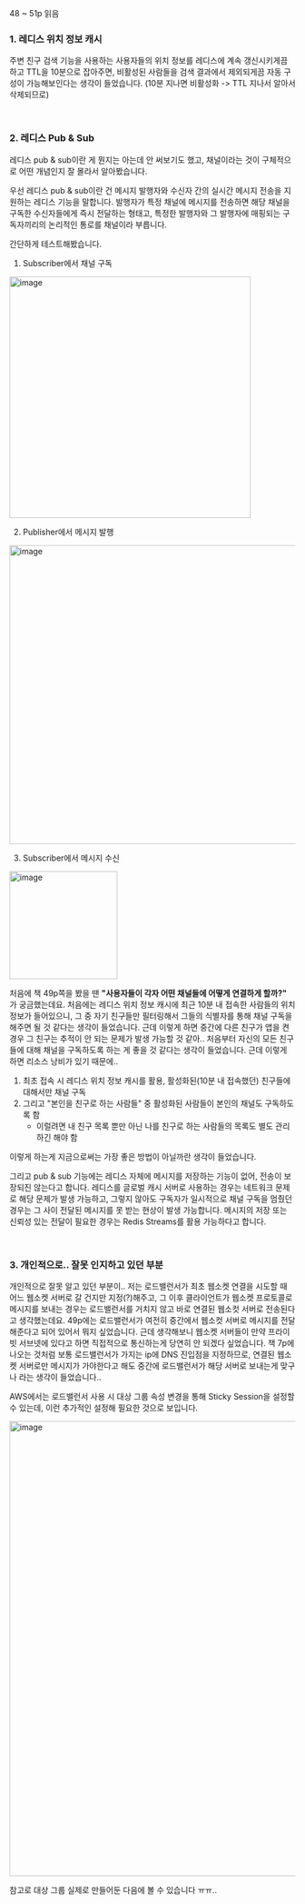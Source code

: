 48 ~ 51p 읽음

### 1. 레디스 위치 정보 캐시
주변 친구 검색 기능을 사용하는 사용자들의 위치 정보를 레디스에 계속 갱신시키게끔 하고 TTL을 10분으로 잡아주면, 비활성된 사람들을 검색 결과에서 제외되게끔 자동 구성이 가능해보인다는 생각이 들었습니다. (10분 지나면 비활성화 -> TTL 지나서 알아서 삭제되므로)

<br/>  

### 2. 레디스 Pub & Sub
레디스 pub & sub이란 게 뭔지는 아는데 안 써보기도 했고, 채널이라는 것이 구체적으로 어떤 개념인지 잘 몰라서 알아봤습니다.

우선 레디스 pub & sub이란 건 메시지 발행자와 수신자 간의 실시간 메시지 전송을 지원하는 레디스 기능을 말합니다. 발행자가 특정 채널에 메시지를 전송하면 해당 채널을 구독한 수신자들에게 즉시 전달하는 형태고, 특정한 발행자와 그 발행자에 매핑되는 구독자끼리의 논리적인 통로를 채널이라 부릅니다.

간단하게 테스트해봤습니다.

1. Subscriber에서 채널 구독
<img width="425" alt="image" src="https://github.com/user-attachments/assets/3b032412-6d1c-4069-a8cb-738054338b87">



2. Publisher에서 메시지 발행
<img width="526" alt="image" src="https://github.com/user-attachments/assets/c8262510-ff37-41a1-8cec-5a6f17f9be1d">


  
3. Subscriber에서 메시지 수신
<img width="190" alt="image" src="https://github.com/user-attachments/assets/c3139b33-1d4f-4c5f-9d76-e61315f10e52">

<br/>  

처음에 책 49p쪽을 봤을 땐 **"사용자들이 각자 어떤 채널들에 어떻게 연결하게 할까?"** 가 궁금했는데요. 처음에는 레디스 위치 정보 캐시에 최근 10분 내 접속한 사람들의 위치 정보가 들어있으니, 그 중 자기 친구들만 필터링해서 그들의 식별자를 통해 채널 구독을 해주면 될 것 같다는 생각이 들었습니다. 근데 이렇게 하면 중간에 다른 친구가 앱을 켠 경우 그 친구는 추적이 안 되는 문제가 발생 가능할 것 같아.. 처음부터 자신의 모든 친구들에 대해 채널을 구독하도록 하는 게 좋을 것 같다는 생각이 들었습니다. 근데 이렇게 하면 리소스 낭비가 있기 때문에..

1. 최초 접속 시 레디스 위치 정보 캐시를 활용, 활성화된(10분 내 접속했던) 친구들에 대해서만 채널 구독
2. 그리고 "본인을 친구로 하는 사람들" 중 활성화된 사람들이 본인의 채널도 구독하도록 함
	- 이럴려면 내 친구 목록 뿐만 아닌 나를 친구로 하는 사람들의 목록도 별도 관리하긴 해야 함

이렇게 하는게 지금으로써는 가장 좋은 방법이 아닐까란 생각이 들었습니다.

그리고 pub & sub 기능에는 레디스 자체에 메시지를 저장하는 기능이 없어, 전송이 보장되진 않는다고 합니다. 레디스를 글로벌 캐시 서버로 사용하는 경우는 네트워크 문제로 해당 문제가 발생 가능하고, 그렇지 않아도 구독자가 일시적으로 채널 구독을 멈췄던 경우는 그 사이 전달된 메시지를 못 받는 현상이 발생 가능합니다. 메시지의 저장 또는 신뢰성 있는 전달이 필요한 경우는 Redis Streams를 활용 가능하다고 합니다.

<br/>  

### 3. 개인적으로.. 잘못 인지하고 있던 부분
개인적으로 잘못 알고 있던 부분이.. 저는 로드밸런서가 최초 웹소켓 연결을 시도할 때 어느 웹소켓 서버로 갈 건지만 지정(?)해주고, 그 이후 클라이언트가 웹소켓 프로토콜로 메시지를 보내는 경우는 로드밸런서를 거치지 않고 바로 연결된 웹소컷 서버로 전송된다고 생각했는데요. 49p에는 로드밸런서가 여전히 중간에서 웹소컷 서버로 메시지를 전달해준다고 되어 있어서 뭐지 싶었습니다. 근데 생각해보니 웹소켓 서버들이 만약 프라이빗 서브넷에 있다고 하면 직접적으로 통신하는게 당연히 안 되겠다 싶었습니다. 책 7p에 나오는 것처럼 보통 로드밸런서가 가지는 ip에 DNS 진입점을 지정하므로, 연결된 웹소켓 서버로만 메시지가 가야한다고 해도 중간에 로드밸런서가 해당 서버로 보내는게 맞구나 라는 생각이 들었습니다..

AWS에서는 로드밸런서 사용 시 대상 그룹 속성 변경을 통해 Sticky Session을 설정할 수 있는데, 이런 추가적인 설정해 필요한 것으로 보입니다.

<img width="801" alt="image" src="https://github.com/user-attachments/assets/11810003-b5ac-4051-bb04-14970380c554">


참고로 대상 그룹 실제로 만들어둔 다음에 볼 수 있습니다 ㅠㅠ..

